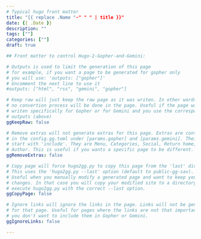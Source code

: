 ```yaml
---
# Typical hugo front matter
title: "{{ replace .Name "-" " " | title }}"
date: {{ .Date }}
description: ""
tags: [""]
categories: [""]
draft: true

## Front matter to control Hugo-2-Gopher-and-Gemini:

# Outputs is used to limit the generation of this page
# for example, if you want a page to be generated for gopher only
# you will use: 'outputs: ["gopher"]'
# Uncomment the next line to use it
#outputs: ["html", "rss", "gemini", "gopher"]

# Keep raw will just keep the raw page as it was writen. In other words,
# no convertion process will be done in the page. Useful if the page was
# writen specifically for Gopher or for Gemini and you use the corresponding 
# outputs (above)
ggKeepRaw: false

# Remove extras will not generate extras for this page. Extras are controlled
# in the config.gg.toml under [params.gopher] and [params.gemini]. Their names
# start with 'include'. They are Menu, Categories, Social, Return home, and
# Author. This is useful if you wants a specific page to be different.
ggRemoveExtras: false

# Copy page will force hugo2gg.py to copy this page from the 'last' directory.
# This uses the 'hugo2gg.py --last' option (default to public-gg-sav).
# Useful when you manually modify a generated page and want to keep your
# changes. In that case you will copy your modified site to a directory, and
# execute hugo2gg.py with the correct --last option.
ggCopyPage: false

# Ignore links will ignore the links in the page. Links will not be generated
# for that page. Useful for pages where the links are not that important, and 
# you don't want to include them in Gopher or Gemini.
ggIgnoreLinks: false

---
```


